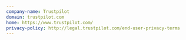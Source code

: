 ```yaml
---
company-name: Trustpilot
domain: trustpilot.com
home: https://www.trustpilot.com/
privacy-policy: http://legal.trustpilot.com/end-user-privacy-terms
---
```




